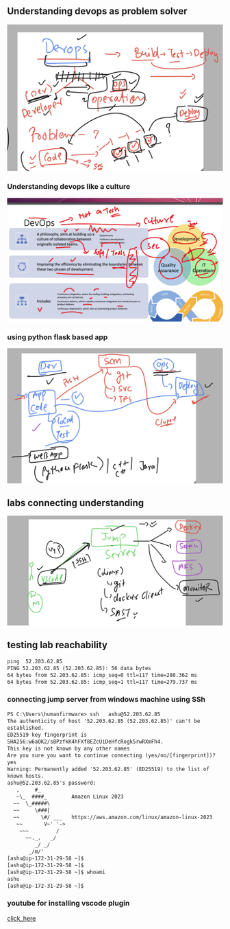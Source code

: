 ## Understanding devops as problem solver 

<img src="dev1.png">

### Understanding devops like a culture 

<img src="dev2.png">

### using python flask based app 

<img src="dev3.png">

## labs connecting understanding 

<img src="labs1.png">


## testing lab reachability 

```
ping  52.203.62.85
PING 52.203.62.85 (52.203.62.85): 56 data bytes
64 bytes from 52.203.62.85: icmp_seq=0 ttl=117 time=280.362 ms
64 bytes from 52.203.62.85: icmp_seq=1 ttl=117 time=279.737 ms
```

### connecting jump server from windows machine using SSh 

```
PS C:\Users\humanfirmware> ssh   ashu@52.203.62.85
The authenticity of host '52.203.62.85 (52.203.62.85)' can't be established.
ED25519 key fingerprint is SHA256:w6aOK2/sBPzfkK4hFXf8EZcUiDeHfcRogk5rwRXmFh4.
This key is not known by any other names
Are you sure you want to continue connecting (yes/no/[fingerprint])? yes
Warning: Permanently added '52.203.62.85' (ED25519) to the list of known hosts.
ashu@52.203.62.85's password:
   ,     #_
   ~\_  ####_        Amazon Linux 2023
  ~~  \_#####\
  ~~     \###|
  ~~       \#/ ___   https://aws.amazon.com/linux/amazon-linux-2023
   ~~       V~' '->
    ~~~         /
      ~~._.   _/
         _/ _/
       _/m/'
[ashu@ip-172-31-29-58 ~]$
[ashu@ip-172-31-29-58 ~]$
[ashu@ip-172-31-29-58 ~]$ whoami
ashu
[ashu@ip-172-31-29-58 ~]$

```


### youtube for installing vscode plugin 

[click_here](https://www.youtube.com/watch?v=2M_50-VAUJA)

